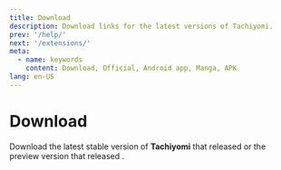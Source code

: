```yaml
---
title: Download
description: Download links for the latest versions of Tachiyomi.
prev: '/help/'
next: '/extensions/'
meta:
  - name: keywords
    content: Download, Official, Android app, Manga, APK
lang: en-US
---
```


# Download
Download the latest stable version of **Tachiyomi** that released <ReleaseDate stable /> or the preview version that released <ReleaseDate preview />.

<DownloadButtons />

<WhatsNew />